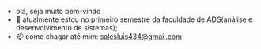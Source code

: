 - olá, seja muito bem-vindo
- 🌱 atualmente estou no primeiro semestre da faculdade de ADS(análise e desenvolvimento de sistemas);
- 📫 como chagar até mim: salesluis434@gmail.com

<!---
salesluis/salesluis is a ✨ special ✨ repository because its `README.md` (this file) appears on your GitHub profile.
You can click the Preview link to take a look at your changes.
--->
